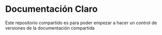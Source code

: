 # Documentación Claro

Este repositorio compartido es para poder empezar a hacer un control de versiones de la documentación compartida